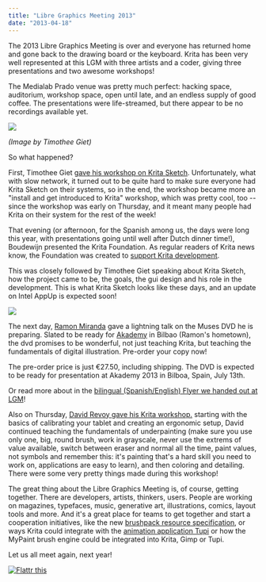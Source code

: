 ```yaml
---
title: "Libre Graphics Meeting 2013"
date: "2013-04-18"
---
```


The 2013 Libre Graphics Meeting is over and everyone has returned home and gone back to the drawing board or the keyboard. Krita has been very well represented at this LGM with three artists and a coder, giving three presentations and two awesome workshops!

The Medialab Prado venue was pretty much perfect: hacking space, auditorium, workshop space, open until late, and an endless supply of good coffee. The presentations were life-streamed, but there appear to be no recordings available yet.

![](/images/posts/2013/lgm2013.jpg)

_(Image by Timothee Giet)_

So what happened?

First, Timothee Giet [gave his workshop on Krita Sketch](http://timotheegiet.com/blog/anim/back-from-the-future-tools-lgm-2013.html). Unfortunately, what with slow network, it turned out to be quite hard to make sure everyone had Krita Sketch on their systems, so in the end, the workshop became more an "install and get introduced to Krita" workshop, which was pretty cool, too -- since the workshop was early on Thursday, and it meant many people had Krita on their system for the rest of the week!

That evening (or afternoon, for the Spanish among us, the days were long this year, with presentations going until well after Dutch dinner time!), Boudewijn presented the Krita Foundation. As regular readers of Krita news know, the Foundation was created to [support Krita development](http://krita.org/foundation).

This was closely followed by Timothee Giet speaking about Krita Sketch, how the project came to be, the goals, the gui design and his role in the development. This is what Krita Sketch looks like these days, and an update on Intel AppUp is expected soon!

![](/images/posts/2013/kritasketch_2.png)

The next day, [Ramon Miranda](http://www.ramonmiranda.com/) gave a lightning talk on the Muses DVD he is preparing. Slated to be ready for [Akademy](http://akademy2013.kde.org/) in Bilbao (Ramon's hometown), the dvd promises to be wonderful, not just teaching Krita, but teaching the fundamentals of digital illustration. Pre-order your copy now!

The pre-order price is just €27.50, including shipping. The DVD is expected to be ready for presentation at Akademy 2013 in Bilboa, Spain, July 13th.

Or read more about in the [bilingual (Spanish/English) Flyer we handed out at LGM](http://www.valdyas.org/~boud/muses_flyer.pdf)!

Also on Thursday, [David Revoy gave his Krita workshop.](http://www.davidrevoy.com/article166/krita-workshop-at-lgm-2013) starting with the basics of calibrating your tablet and creating an ergonomic setup, David continued teaching the fundamentals of underpainting (make sure you use only one, big, round brush, work in grayscale, never use the extrems of value available, switch between eraser and normal all the time, paint values, not symbols and remember this: it's painting that's a hard skill you need to work on, applications are easy to learn), and then coloring and detailing. There were some very pretty things made during this workshop!

The great thing about the Libre Graphics Meeting is, of course, getting together. There are developers, artists, thinkers, users. People are working on magazines, typefaces, music, generative art, illustrations, comics, layout tools and more. And it's a great place for teams to get together and start a cooperation initiatives, like the new [brushpack resource specification](http://libregraphicsworld.org/blog/entry/gimp-krita-mypaint-teams-discuss-common-brushpack-format), or ways Krita could integrate with the [animation application Tupi](http://maefloresta.com/) or how the MyPaint brush engine could be integrated into Krita, Gimp or Tupi.

Let us all meet again, next year!

[![Flattr this](/images/posts/2013/flattr-badge-large.png "Flattr this")](http://flattr.com/thing/1055815/The-Krita-Foundation)

